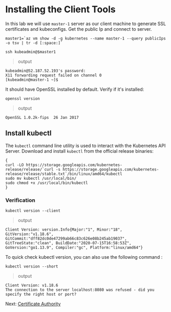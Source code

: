# Installing the Client Tools

In this lab we will use `master-1` server as our client machine to generate SSL certificates and kubeconfigs.
Get the public Ip and connect to server.

```shell
master1=`az vm show -d -g kubernetes --name master-1 --query publicIps -o tsv | tr -d [:space:]`
```
```shell
ssh kubeadmin@$master1
```
> output

```shell
kubeadmin@52.187.52.193's password:
X11 forwarding request failed on channel 0
[kubeadmin@master-1 ~]$
```
It should have OpenSSL installed by default. Verify if it's installed:

```shell
openssl version
```
> output

```shell
OpenSSL 1.0.2k-fips  26 Jan 2017
```
## Install kubectl

The `kubectl` command line utility is used to interact with the Kubernetes API Server. Download and install `kubectl` from the official release binaries:

```shell
{
curl -LO https://storage.googleapis.com/kubernetes-release/release/`curl -s https://storage.googleapis.com/kubernetes-release/release/stable.txt`/bin/linux/amd64/kubectl
sudo mv kubectl /usr/local/bin/
sudo chmod +x /usr/local/bin/kubectl
}
```
### Verification

```shell
kubectl version --client
```
> output

```shell
Client Version: version.Info{Major:"1", Minor:"18", GitVersion:"v1.18.6", GitCommit:"dff82dc0de47299ab66c83c626e08b245ab19037", GitTreeState:"clean", BuildDate:"2020-07-15T16:58:53Z", GoVersion:"go1.13.9", Compiler:"gc", Platform:"linux/amd64"}
```

To quick check kubectl version, you can also use the following command : 

```shell
kubectl version --short
```

> output

```shell
Client Version: v1.18.6
The connection to the server localhost:8080 was refused - did you specify the right host or port?
```

Next: [Certificate Authority](04-certificate-authority.md)
